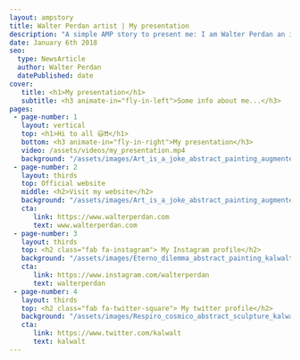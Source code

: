 ```yaml
---
layout: ampstory
title: Walter Perdan artist | My presentation
description: "A simple AMP story to present me: I am Walter Perdan an italian visual artist who make art in different forms of expression."
date: January 6th 2018
seo:
  type: NewsArticle
  author: Walter Perdan
  datePublished: date
cover:
   title: <h1>My presentation</h1>
   subtitle: <h3 animate-in="fly-in-left">Some info about me...</h3>
pages:
 - page-number: 1
   layout: vertical
   top: <h1>Hi to all 😃❗❗</h1>
   bottom: <h3 animate-in="fly-in-right">My presentation</h3>
   video: /assets/videos/my_presentation.mp4
   background: "/assets/images/Art_is_a_joke_abstract_painting_augmented_reality_interactive_kalwalt.jpg"
 - page-number: 2
   layout: thirds
   top: Official website
   middle: <h2>Visit my website</h2>
   background: "/assets/images/Art_is_a_joke_abstract_painting_augmented_reality_interactive_kalwalt.jpg"
   cta:
      link: https://www.walterperdan.com
      text: www.walterperdan.com
 - page-number: 3
   layout: thirds
   top: <h2 class="fab fa-instagram"> My Instagram profile</h2>
   background: "/assets/images/Eterno_dilemma_abstract_painting_kalwalt.jpg"
   cta:
      link: https://www.instagram.com/walterperdan
      text: walterperdan
 - page-number: 4
   layout: thirds
   top: <h2 class="fab fa-twitter-square"> My twitter profile</h2>
   background: "/assets/images/Respiro_cosmico_abstract_sculpture_kalwalt.jpg"
   cta:
      link: https://www.twitter.com/kalwalt
      text: kalwalt
---
```

